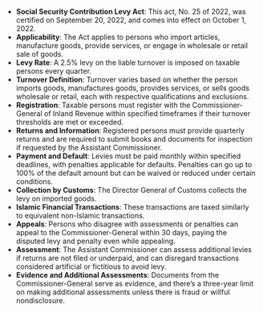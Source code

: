 - **Social Security Contribution Levy Act**: This act, No. 25 of 2022, was certified on September 20, 2022, and comes into effect on October 1, 2022.
- **Applicability**: The Act applies to persons who import articles, manufacture goods, provide services, or engage in wholesale or retail sale of goods.
- **Levy Rate**: A 2.5% levy on the liable turnover is imposed on taxable persons every quarter.
- **Turnover Definition**: Turnover varies based on whether the person imports goods, manufactures goods, provides services, or sells goods wholesale or retail, each with respective qualifications and exclusions.
- **Registration**: Taxable persons must register with the Commissioner-General of Inland Revenue within specified timeframes if their turnover thresholds are met or exceeded.
- **Returns and Information**: Registered persons must provide quarterly returns and are required to submit books and documents for inspection if requested by the Assistant Commissioner.
- **Payment and Default**: Levies must be paid monthly within specified deadlines, with penalties applicable for defaults. Penalties can go up to 100% of the default amount but can be waived or reduced under certain conditions.
- **Collection by Customs**: The Director General of Customs collects the levy on imported goods.
- **Islamic Financial Transactions**: These transactions are taxed similarly to equivalent non-Islamic transactions.
- **Appeals**: Persons who disagree with assessments or penalties can appeal to the Commissioner-General within 30 days, paying the disputed levy and penalty even while appealing.
- **Assessment**: The Assistant Commissioner can assess additional levies if returns are not filed or underpaid, and can disregard transactions considered artificial or fictitious to avoid levy.
- **Evidence and Additional Assessments**: Documents from the Commissioner-General serve as evidence, and there’s a three-year limit on making additional assessments unless there is fraud or willful nondisclosure.
